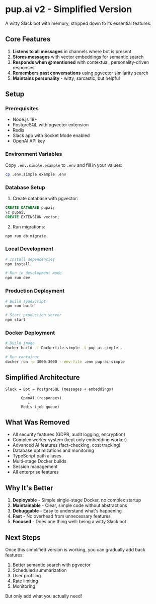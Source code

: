 # pup.ai v2 - Simplified Version

A witty Slack bot with memory, stripped down to its essential features.

## Core Features

1. **Listens to all messages** in channels where bot is present
2. **Stores messages** with vector embeddings for semantic search
3. **Responds when @mentioned** with contextual, personality-driven responses
4. **Remembers past conversations** using pgvector similarity search
5. **Maintains personality** - witty, sarcastic, but helpful

## Setup

### Prerequisites

- Node.js 18+
- PostgreSQL with pgvector extension
- Redis
- Slack app with Socket Mode enabled
- OpenAI API key

### Environment Variables

Copy `.env.simple.example` to `.env` and fill in your values:

```bash
cp .env.simple.example .env
```

### Database Setup

1. Create database with pgvector:
```sql
CREATE DATABASE pupai;
\c pupai;
CREATE EXTENSION vector;
```

2. Run migrations:
```bash
npm run db:migrate
```

### Local Development

```bash
# Install dependencies
npm install

# Run in development mode
npm run dev
```

### Production Deployment

```bash
# Build TypeScript
npm run build

# Start production server
npm start
```

### Docker Deployment

```bash
# Build image
docker build -f Dockerfile.simple -t pup-ai-simple .

# Run container
docker run -p 3000:3000 --env-file .env pup-ai-simple
```

## Simplified Architecture

```
Slack → Bot → PostgreSQL (messages + embeddings)
          ↓
       OpenAI (responses)
          ↓
       Redis (job queue)
```

## What Was Removed

- All security features (GDPR, audit logging, encryption)
- Complex worker system (kept only embedding worker)
- Advanced AI features (fact-checking, cost tracking)
- Database optimizations and monitoring
- TypeScript path aliases
- Multi-stage Docker builds
- Session management
- All enterprise features

## Why It's Better

1. **Deployable** - Simple single-stage Docker, no complex startup
2. **Maintainable** - Clear, simple code without abstractions
3. **Debuggable** - Easy to understand what's happening
4. **Fast** - No overhead from unnecessary features
5. **Focused** - Does one thing well: being a witty Slack bot

## Next Steps

Once this simplified version is working, you can gradually add back features:
1. Better semantic search with pgvector
2. Scheduled summarization
3. User profiling
4. Rate limiting
5. Monitoring

But only add what you actually need!